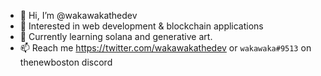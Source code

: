 - 👋 Hi, I’m @wakawakathedev
- 👀 Interested in web development & blockchain applications
- 🌱 Currently learning solana and generative art.
- 📫 Reach me https://twitter.com/wakawakathedev or `wakawaka#9513` on thenewboston discord
